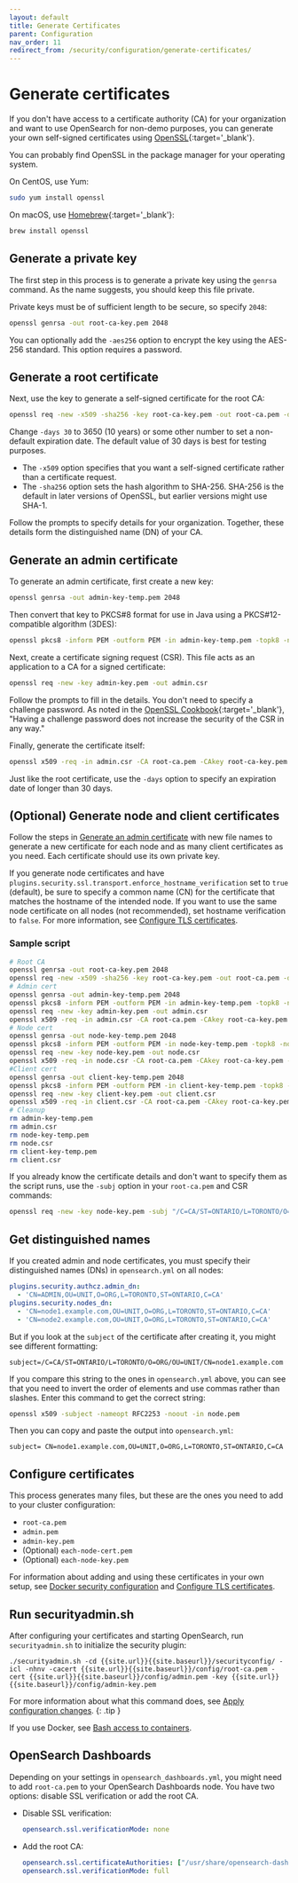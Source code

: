 ```yaml
---
layout: default
title: Generate Certificates
parent: Configuration
nav_order: 11
redirect_from: /security/configuration/generate-certificates/
---
```


# Generate certificates

If you don't have access to a certificate authority (CA) for your organization and want to use OpenSearch for non-demo purposes, you can generate your own self-signed certificates using [OpenSSL](https://www.openssl.org/){:target='\_blank'}.

You can probably find OpenSSL in the package manager for your operating system.

On CentOS, use Yum:

```bash
sudo yum install openssl
```

On macOS, use [Homebrew](https://brew.sh/){:target='\_blank'}:

```bash
brew install openssl
```


## Generate a private key

The first step in this process is to generate a private key using the `genrsa` command. As the name suggests, you should keep this file private.

Private keys must be of sufficient length to be secure, so specify `2048`:

```bash
openssl genrsa -out root-ca-key.pem 2048
```

You can optionally add the `-aes256` option to encrypt the key using the AES-256 standard. This option requires a password.


## Generate a root certificate

Next, use the key to generate a self-signed certificate for the root CA:

```bash
openssl req -new -x509 -sha256 -key root-ca-key.pem -out root-ca.pem -days 30
```

Change `-days 30` to 3650 (10 years) or some other number to set a non-default expiration date. The default value of 30 days is best for testing purposes.

- The `-x509` option specifies that you want a self-signed certificate rather than a certificate request.
- The `-sha256` option sets the hash algorithm to SHA-256. SHA-256 is the default in later versions of OpenSSL, but earlier versions might use SHA-1.

Follow the prompts to specify details for your organization. Together, these details form the distinguished name (DN) of your CA.


## Generate an admin certificate

To generate an admin certificate, first create a new key:

```bash
openssl genrsa -out admin-key-temp.pem 2048
```

Then convert that key to PKCS#8 format for use in Java using a PKCS#12-compatible algorithm (3DES):

```bash
openssl pkcs8 -inform PEM -outform PEM -in admin-key-temp.pem -topk8 -nocrypt -v1 PBE-SHA1-3DES -out admin-key.pem
```

Next, create a certificate signing request (CSR). This file acts as an application to a CA for a signed certificate:

```bash
openssl req -new -key admin-key.pem -out admin.csr
```

Follow the prompts to fill in the details. You don't need to specify a challenge password. As noted in the [OpenSSL Cookbook](https://www.feistyduck.com/books/openssl-cookbook/){:target='\_blank'}, "Having a challenge password does not increase the security of the CSR in any way."

Finally, generate the certificate itself:

```bash
openssl x509 -req -in admin.csr -CA root-ca.pem -CAkey root-ca-key.pem -CAcreateserial -sha256 -out admin.pem -days 30
```

Just like the root certificate, use the `-days` option to specify an expiration date of longer than 30 days.


## (Optional) Generate node and client certificates

Follow the steps in [Generate an admin certificate](#generate-an-admin-certificate) with new file names to generate a new certificate for each node and as many client certificates as you need. Each certificate should use its own private key.

If you generate node certificates and have `plugins.security.ssl.transport.enforce_hostname_verification` set to `true` (default), be sure to specify a common name (CN) for the certificate that matches the hostname of the intended node. If you want to use the same node certificate on all nodes (not recommended), set hostname verification to `false`. For more information, see [Configure TLS certificates]({{site.url}}{{site.baseurl}}/security-plugin/configuration/tls#advanced-hostname-verification-and-dns-lookup).


### Sample script

```bash
# Root CA
openssl genrsa -out root-ca-key.pem 2048
openssl req -new -x509 -sha256 -key root-ca-key.pem -out root-ca.pem -days 30
# Admin cert
openssl genrsa -out admin-key-temp.pem 2048
openssl pkcs8 -inform PEM -outform PEM -in admin-key-temp.pem -topk8 -nocrypt -v1 PBE-SHA1-3DES -out admin-key.pem
openssl req -new -key admin-key.pem -out admin.csr
openssl x509 -req -in admin.csr -CA root-ca.pem -CAkey root-ca-key.pem -CAcreateserial -sha256 -out admin.pem -days 30
# Node cert
openssl genrsa -out node-key-temp.pem 2048
openssl pkcs8 -inform PEM -outform PEM -in node-key-temp.pem -topk8 -nocrypt -v1 PBE-SHA1-3DES -out node-key.pem
openssl req -new -key node-key.pem -out node.csr
openssl x509 -req -in node.csr -CA root-ca.pem -CAkey root-ca-key.pem -CAcreateserial -sha256 -out node.pem -days 30
#Client cert
openssl genrsa -out client-key-temp.pem 2048
openssl pkcs8 -inform PEM -outform PEM -in client-key-temp.pem -topk8 -nocrypt -v1 PBE-SHA1-3DES -out client-key.pem
openssl req -new -key client-key.pem -out client.csr
openssl x509 -req -in client.csr -CA root-ca.pem -CAkey root-ca-key.pem -CAcreateserial -sha256 -out client.pem -days 30
# Cleanup
rm admin-key-temp.pem
rm admin.csr
rm node-key-temp.pem
rm node.csr
rm client-key-temp.pem
rm client.csr
```

If you already know the certificate details and don't want to specify them as the script runs, use the `-subj` option in your `root-ca.pem` and CSR commands:

```bash
openssl req -new -key node-key.pem -subj "/C=CA/ST=ONTARIO/L=TORONTO/O=ORG/OU=UNIT/CN=node1.example.com" -out node.csr
```


## Get distinguished names

If you created admin and node certificates, you must specify their distinguished names (DNs) in `opensearch.yml` on all nodes:

```yml
plugins.security.authcz.admin_dn:
  - 'CN=ADMIN,OU=UNIT,O=ORG,L=TORONTO,ST=ONTARIO,C=CA'
plugins.security.nodes_dn:
  - 'CN=node1.example.com,OU=UNIT,O=ORG,L=TORONTO,ST=ONTARIO,C=CA'
  - 'CN=node2.example.com,OU=UNIT,O=ORG,L=TORONTO,ST=ONTARIO,C=CA'
```

But if you look at the `subject` of the certificate after creating it, you might see different formatting:

```
subject=/C=CA/ST=ONTARIO/L=TORONTO/O=ORG/OU=UNIT/CN=node1.example.com
```

If you compare this string to the ones in `opensearch.yml` above, you can see that you need to invert the order of elements and use commas rather than slashes. Enter this command to get the correct string:

```bash
openssl x509 -subject -nameopt RFC2253 -noout -in node.pem
```

Then you can copy and paste the output into `opensearch.yml`:

```
subject= CN=node1.example.com,OU=UNIT,O=ORG,L=TORONTO,ST=ONTARIO,C=CA
```


## Configure certificates

This process generates many files, but these are the ones you need to add to your cluster configuration:

- `root-ca.pem`
- `admin.pem`
- `admin-key.pem`
- (Optional) `each-node-cert.pem`
- (Optional) `each-node-key.pem`

For information about adding and using these certificates in your own setup, see [Docker security configuration]({{site.url}}{{site.baseurl}}//opensearch/install/docker-security/) and [Configure TLS certificates]({{site.url}}{{site.baseurl}}/security-plugin/configuration/tls/).


## Run securityadmin.sh

After configuring your certificates and starting OpenSearch, run `securityadmin.sh` to initialize the security plugin:

```
./securityadmin.sh -cd {{site.url}}{{site.baseurl}}/securityconfig/ -icl -nhnv -cacert {{site.url}}{{site.baseurl}}/config/root-ca.pem -cert {{site.url}}{{site.baseurl}}/config/admin.pem -key {{site.url}}{{site.baseurl}}/config/admin-key.pem
```

For more information about what this command does, see [Apply configuration changes]({{site.url}}{{site.baseurl}}/security-plugin/configuration/security-admin/).
{: .tip }

If you use Docker, see [Bash access to containers]({{site.url}}{{site.baseurl}}/opensearch/install/docker#bash-access-to-containers).


## OpenSearch Dashboards

Depending on your settings in `opensearch_dashboards.yml`, you might need to add `root-ca.pem` to your OpenSearch Dashboards node. You have two options: disable SSL verification or add the root CA.

- Disable SSL verification:

  ```yml
  opensearch.ssl.verificationMode: none
  ```

- Add the root CA:

  ```yml
  opensearch.ssl.certificateAuthorities: ["/usr/share/opensearch-dashboards/config/root-ca.pem"]
  opensearch.ssl.verificationMode: full
  ```
